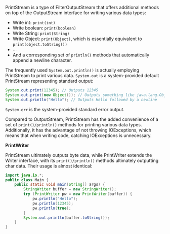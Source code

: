 PrintStream is a type of FilterOutputStream that offers additional methods on top of the OutputStream interface for writing various data types:

- Write int: `print(int)`
- Write boolean: `print(boolean)`
- Write String: `print(String)`
- Write Object: `print(Object)`, which is essentially equivalent to `print(object.toString())`
- ...
- And a corresponding set of `println()` methods that automatically append a newline character.

The frequently used `System.out.println()` is actually employing PrintStream to print various data. `System.out` is a system-provided default PrintStream representing standard output:

```java
System.out.print(12345); // Outputs 12345
System.out.print(new Object()); // Outputs something like java.lang.Object@3c7a835a
System.out.println("Hello"); // Outputs Hello followed by a newline
```
`System.err` is the system-provided standard error output.

Compared to OutputStream, PrintStream has the added convenience of a set of `print()/println()` methods for printing various data types. Additionally, it has the advantage of not throwing IOExceptions, which means that when writing code, catching IOExceptions is unnecessary.

**PrintWriter**

PrintStream ultimately outputs byte data, while PrintWriter extends the Writer interface, with its `print()/println()` methods ultimately outputting char data. Their usage is almost identical:

```java
import java.io.*;
public class Main {
    public static void main(String[] args) {
        StringWriter buffer = new StringWriter();
        try (PrintWriter pw = new PrintWriter(buffer)) {
            pw.println("Hello");
            pw.println(12345);
            pw.println(true);
        }
        System.out.println(buffer.toString());
    }
}
```